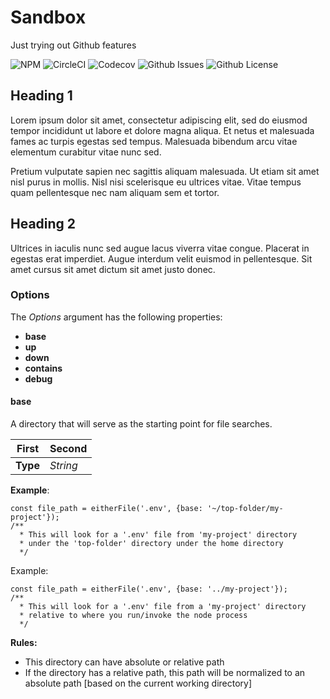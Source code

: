 # Sandbox

Just trying out Github features

<div align="left">
<img alt="NPM" src="https://img.shields.io/npm/v/github-sandbox?style=for-the-badge"> <img alt="CircleCI" src="https://img.shields.io/circleci/build/github/foosmithco/github-sandbox?style=for-the-badge"> <img alt="Codecov" src="https://img.shields.io/codecov/c/github/foosmithco/github-sandbox?style=for-the-badge"> <img alt="Github Issues" src="https://img.shields.io/github/issues-raw/foosmithco/github-sandbox?style=for-the-badge"> <img alt="Github License" src="https://img.shields.io/github/license/foosmithco/github-sandbox?style=for-the-badge">
</div>

## Heading 1

Lorem ipsum dolor sit amet, consectetur adipiscing elit, sed do eiusmod tempor incididunt ut labore et dolore magna aliqua. Et netus et malesuada fames ac turpis egestas sed tempus. Malesuada bibendum arcu vitae elementum curabitur vitae nunc sed.

Pretium vulputate sapien nec sagittis aliquam malesuada. Ut etiam sit amet nisl purus in mollis. Nisl nisi scelerisque eu ultrices vitae. Vitae tempus quam pellentesque nec nam aliquam sem et tortor.

## Heading 2

Ultrices in iaculis nunc sed augue lacus viverra vitae congue. Placerat in egestas erat imperdiet. Augue interdum velit euismod in pellentesque. Sit amet cursus sit amet dictum sit amet justo donec.

### Options

The *Options* argument has the following properties:

- **base**
- **up**
- **down**
- **contains**
- **debug**

#### base

A directory that will serve as the starting point for file searches.

| First | Second |
| --- | --- |
| **Type** | *String* |


**Example**:

```
const file_path = eitherFile('.env', {base: '~/top-folder/my-project'});
/**
  * This will look for a '.env' file from 'my-project' directory
  * under the 'top-folder' directory under the home directory
  */
```
Example:
```
const file_path = eitherFile('.env', {base: '../my-project'});
/**
  * This will look for a '.env' file from a 'my-project' directory
  * relative to where you run/invoke the node process
  */
```

**Rules:**
- This directory can have absolute or relative path
- If the directory has a relative path, this path will be normalized to an absolute path [based on the current working directory]
